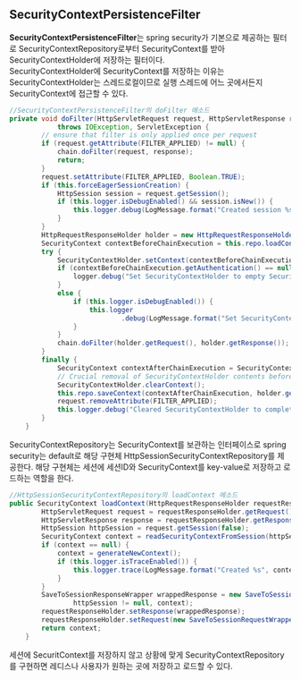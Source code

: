 SecurityContextPersistenceFilter
-----------------

**SecurityContextPersistenceFilter**는 spring security가 기본으로 제공하는 필터로 SecurityContextRepository로부터 SecurityContext를 받아 SecurityContextHolder에 저장하는 필터이다.  
SecurityContextHolder에 SecurityContext를 저장하는 이유는 SecurityContextHolder는 스레드로컬이므로 실행 스레드에 어느 곳에서든지 SecurityContext에 접근할 수 있다.
```java
//SecurityContextPersistenceFilter의 doFilter 메소드
private void doFilter(HttpServletRequest request, HttpServletResponse response, FilterChain chain)
			throws IOException, ServletException {
		// ensure that filter is only applied once per request
		if (request.getAttribute(FILTER_APPLIED) != null) {
			chain.doFilter(request, response);
			return;
		}
		request.setAttribute(FILTER_APPLIED, Boolean.TRUE);
		if (this.forceEagerSessionCreation) {
			HttpSession session = request.getSession();
			if (this.logger.isDebugEnabled() && session.isNew()) {
				this.logger.debug(LogMessage.format("Created session %s eagerly", session.getId()));
			}
		}
		HttpRequestResponseHolder holder = new HttpRequestResponseHolder(request, response);
		SecurityContext contextBeforeChainExecution = this.repo.loadContext(holder);
		try {
			SecurityContextHolder.setContext(contextBeforeChainExecution);
			if (contextBeforeChainExecution.getAuthentication() == null) {
				logger.debug("Set SecurityContextHolder to empty SecurityContext");
			}
			else {
				if (this.logger.isDebugEnabled()) {
					this.logger
							.debug(LogMessage.format("Set SecurityContextHolder to %s", contextBeforeChainExecution));
				}
			}
			chain.doFilter(holder.getRequest(), holder.getResponse());
		}
		finally {
			SecurityContext contextAfterChainExecution = SecurityContextHolder.getContext();
			// Crucial removal of SecurityContextHolder contents before anything else.
			SecurityContextHolder.clearContext();
			this.repo.saveContext(contextAfterChainExecution, holder.getRequest(), holder.getResponse());
			request.removeAttribute(FILTER_APPLIED);
			this.logger.debug("Cleared SecurityContextHolder to complete request");
		}
	}
```
SecurityContextRepository는 SecurityContext를 보관하는 인터페이스로 spring security는 default로 해당 구현체 HttpSessionSecurityContextRepository를 제공한다. 
해당 구현체는 세션에 세션ID와 SecurityContext를 key-value로 저장하고 로드하는 역할을 한다.

```java
//HttpSessionSecurityContextRepository의 loadContext 메소드
public SecurityContext loadContext(HttpRequestResponseHolder requestResponseHolder) {
		HttpServletRequest request = requestResponseHolder.getRequest();
		HttpServletResponse response = requestResponseHolder.getResponse();
		HttpSession httpSession = request.getSession(false);
		SecurityContext context = readSecurityContextFromSession(httpSession);
		if (context == null) {
			context = generateNewContext();
			if (this.logger.isTraceEnabled()) {
				this.logger.trace(LogMessage.format("Created %s", context));
			}
		}
		SaveToSessionResponseWrapper wrappedResponse = new SaveToSessionResponseWrapper(response, request,
				httpSession != null, context);
		requestResponseHolder.setResponse(wrappedResponse);
		requestResponseHolder.setRequest(new SaveToSessionRequestWrapper(request, wrappedResponse));
		return context;
	}
```

세션에 SecuritContext를 저장하지 않고 상황에 맞게 SecurityContextRepository를 구현하면 레디스나 사용자가 원하는 곳에 저장하고 로드할 수 있다. 


